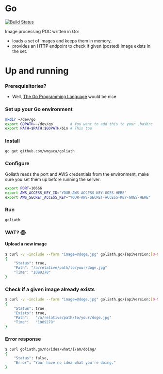 # Go
[![Build Status](https://travis-ci.org/wmgaca/goliath.svg?branch=master)](https://travis-ci.org/wmgaca/goliath)

Image processing POC written in Go:
* loads a set of images and keeps them in memory,
* provides an HTTP endpoint to check if given (posted) image exists
  in the set.

# Up and running

### Prerequisitories?
- Well, [The Go Programming Language](http://golang.org/doc/install)
  would be nice

### Set up your Go environment
```bash
mkdir ~/dev/go
export GOPATH=~/dev/go        # You want to add this to your .bashrc
export PATH=$PATH:$GOPATH/bin # This too
```

### Install
```bash
go get github.com/wmgaca/goliath
```

### Configure
Goliath reads the port and AWS credentials from the environment,
make sure you set them up before running the server:
```bash
export PORT=10666
export AWS_ACCESS_KEY_ID="YOUR-AWS-ACCESS-KEY-GOES-HERE"
export AWS_SECRET_ACCESS_KEY="YOUR-AWS-SECRET-ACCESS-KEY-GOES-HERE"
```

### Run
```bash
goliath
```

### WAT? :scream:

#### Upload a new image
```bash
$ curl -v -include --form "image=@doge.jpg" goliath.go/{apiVersion:[0-9\.]+}/upload/
{
    "Status": true,
    "Path": "/a/relative/path/to/your/doge.jpg"
    "Time": "1089278"
}
```

### Check if a given image already exists
```bash
$ curl -v -include --form "image=@doge.jpg" goliath.go/{apiVersion:[0-9\.]+}/check/{methodName:[a-z0-9]+}/
{
    "Status": true
    "Exists": true,
    "Path":   "/a/relative/path/to/your/doge.jpg"
    "Time":   "1089278"
}
```

### Error response
```bash
$ curl goliath.go/no/idea/what/i/am/doing/
{
    "Status": false,
    "Error": "Your have no idea what you're doing."
}
```
